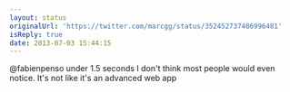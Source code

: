 ```yaml
---
layout: status
originalUrl: 'https://twitter.com/marcgg/status/352452737406996481'
isReply: true
date: 2013-07-03 15:44:15
---
```


@fabienpenso under 1.5 seconds I don't think most people would even notice. It's not like it's an advanced web app
